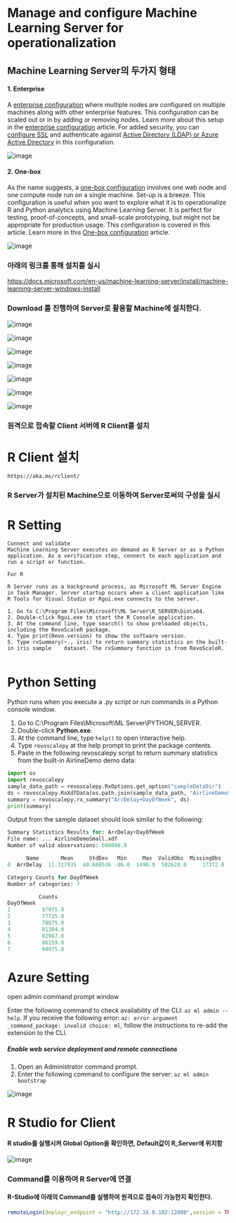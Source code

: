 

# Manage and configure Machine Learning Server for operationalization

## Machine Learning Server의 두가지 형태 

#### 1. Enterprise

A [enterprise configuration](https://docs.microsoft.com/en-us/machine-learning-server/operationalize/configure-machine-learning-server-enterprise) where multiple nodes are configured on multiple machines along with other enterprise features. This configuration can be scaled out or in by adding or removing nodes. Learn more about this setup in the [enterprise configuration](https://docs.microsoft.com/en-us/machine-learning-server/operationalize/configure-machine-learning-server-enterprise) article. For added security, you can [configure SSL](https://docs.microsoft.com/en-us/machine-learning-server/operationalize/configure-https) and authenticate against [Active Directory (LDAP) or Azure Active Directory](https://docs.microsoft.com/en-us/machine-learning-server/operationalize/configure-authentication) in this configuration.

![image](https://user-images.githubusercontent.com/46669551/54585983-f936a500-4a5e-11e9-9a28-ce344974521a.png)

#### 2. One-box

As the name suggests, a [one-box configuration](https://docs.microsoft.com/en-us/machine-learning-server/operationalize/configure-machine-learning-server-one-box) involves one web node and one compute node run on a single machine. Set-up is a breeze. This configuration is useful when you want to explore what it is to operationalize R and Python analytics using Machine Learning Server. It is perfect for testing, proof-of-concepts, and small-scale prototyping, but might not be appropriate for production usage. This configuration is covered in this article. Learn more in this [One-box configuration](https://docs.microsoft.com/en-us/machine-learning-server/operationalize/configure-machine-learning-server-one-box) article.

![image](https://user-images.githubusercontent.com/46669551/54584052-91ca2680-4a59-11e9-85df-1d4d89722553.png)



### 아래의 링크를 통해 설치를 실시

https://docs.microsoft.com/en-us/machine-learning-server/install/machine-learning-server-windows-install

### Download 를 진행하여  Server로 활용할 Machine에 설치한다.

![image](https://user-images.githubusercontent.com/46669551/54582553-832d4080-4a54-11e9-852c-db91a1ae6a65.png)



![image](https://user-images.githubusercontent.com/46669551/54582576-9b9d5b00-4a54-11e9-825d-31c2bcb9c2c2.png)

![image](https://user-images.githubusercontent.com/46669551/54582594-aeb02b00-4a54-11e9-80f2-513febc9dfd4.png)



![image](https://user-images.githubusercontent.com/46669551/54582675-f9ca3e00-4a54-11e9-9cd5-3a2218cf9655.png)



![image](https://user-images.githubusercontent.com/46669551/54582616-bf60a100-4a54-11e9-93f3-2c024f41f393.png)

![image](https://user-images.githubusercontent.com/46669551/54582639-d69f8e80-4a54-11e9-86ed-693f139d83ac.png)

![image](https://user-images.githubusercontent.com/46669551/54582746-3a29bc00-4a55-11e9-872f-e2ecc376bc5d.png)



### 원격으로 접속할 Client 서버에 R Client를 설치

# R Client 설치 

```
https://aka.ms/rclient/
```



### R Server가 설치된 Machine으로 이동하여 Server로써의 구성을 실시

# R Setting

```
Connect and validate
Machine Learning Server executes on demand as R Server or as a Python application. As a verification step, connect to each application and run a script or function.

For R

R Server runs as a background process, as Microsoft ML Server Engine in Task Manager. Server startup occurs when a client application like R Tools for Visual Studio or Rgui.exe connects to the server.

1. Go to C:\Program Files\Microsoft\ML Server\R_SERVER\bin\x64.
2. Double-click Rgui.exe to start the R Console application.
3. At the command line, type search() to show preloaded objects, including the RevoScaleR package.
4. Type print(Revo.version) to show the software version.
5. Type rxSummary(~., iris) to return summary statistics on the built-in iris sample 	dataset. The rxSummary function is from RevoScaleR.


```



# Python Setting

Python runs when you execute a .py script or run commands in a Python console window.

1. Go to C:\Program Files\Microsoft\ML Server\PYTHON_SERVER.
2. Double-click **Python.exe**.
3. At the command line, type `help()` to open interactive help.
4. Type `revoscalepy` at the help prompt to print the package contents.
5. Paste in the following revoscalepy script to return summary statistics from the built-in AirlineDemo demo data:

```python
import os
import revoscalepy 
sample_data_path = revoscalepy.RxOptions.get_option("sampleDataDir")
ds = revoscalepy.RxXdfData(os.path.join(sample_data_path, "AirlineDemoSmall.xdf"))
summary = revoscalepy.rx_summary("ArrDelay+DayOfWeek", ds)  
print(summary)
```

Output from the sample dataset should look similar to the following:


  ```python
Summary Statistics Results for: ArrDelay+DayOfWeek
File name: ... AirlineDemoSmall.xdf
Number of valid observations: 600000.0

        Name       Mean     StdDev   Min     Max  ValidObs  MissingObs
0  ArrDelay  11.317935  40.688536 -86.0  1490.0  582628.0     17372.0

Category Counts for DayOfWeek
Number of categories: 7

            Counts
DayOfWeek         
1          97975.0
2          77725.0
3          78875.0
4          81304.0
5          82987.0
6          86159.0
7          94975.0
  ```



# Azure Setting

open admin command prompt window

Enter the following command to check availability of the CLI: `az ml admin --help`. If you receive the following error: `az: error argument _command_package: invalid choice: ml`, follow the instructions to re-add the extension to the CLI.

##### Enable web service deployment and remote connections

1. Open an Administrator command prompt.
2. Enter the following command to configure the server: `az ml admin bootstrap`

![image](https://user-images.githubusercontent.com/46669551/54584189-0d2bd800-4a5a-11e9-84e3-1996136e4896.png)





# R Studio for Client  

#### R studio를 실행시켜 Global Option을 확인하면, Default값이 R_Server에 위치함

![image](https://user-images.githubusercontent.com/46669551/54584375-8297a880-4a5a-11e9-8b13-16035aff6bea.png)

### Command를 이용하여 R Server에 연결

#### R-Studio에 아래의 Command를 실행하여 원격으로 접속이 가능한지 확인한다. 

```R
remoteLogin(deployr_endpoint = "http://172.16.0.102:12800",session = TRUE, diff = TRUE, commandline = TRUE, username = "admin", password = "Pa$$w0rd")
```



